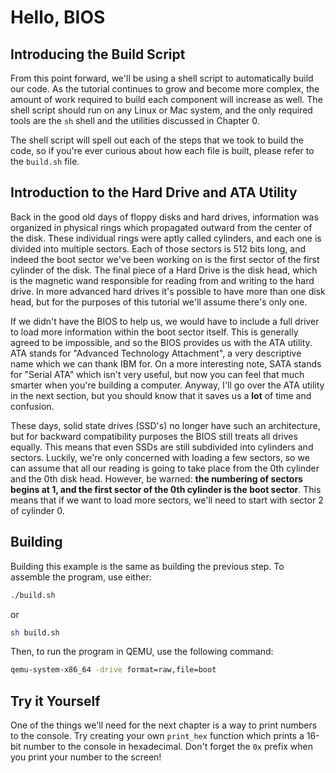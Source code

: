 # Hello, BIOS

## Introducing the Build Script

From this point forward, we'll be using a shell script to automatically
build our code. As the tutorial continues to grow and become more complex,
the amount of work required to build each component will increase as well.
The shell script should run on any Linux or Mac system, and the only required
tools are the `sh` shell and the utilities discussed in Chapter 0.

The shell script will spell out each of the steps that we took to build the
code, so if you're ever curious about how each file is built, please refer
to the `build.sh` file.

## Introduction to the Hard Drive and ATA Utility

Back in the good old days of floppy disks and hard drives, information was
organized in physical rings which propagated outward from the center of the
disk. These individual rings were aptly called cylinders, and each one is
divided into multiple sectors. Each of those sectors is 512 bits long, and
indeed the boot sector we've been working on is the first sector of the first
cylinder of the disk. The final piece of a Hard Drive is the disk head, which
is the magnetic wand responsible for reading from and writing to the hard
drive. In more advanced hard drives it's possible to have more than one disk
head, but for the purposes of this tutorial we'll assume there's only one.

If we didn't have the BIOS to help us, we would have to include a full driver
to load more information within the boot sector itself. This is generally
agreed to be impossible, and so the BIOS provides us with the ATA utility.
ATA stands for "Advanced Technology Attachment", a very descriptive name which
we can thank IBM for. On a more interesting note, SATA stands for "Serial ATA"
which isn't very useful, but now you can feel that much smarter when you're
building a computer. Anyway, I'll go over the ATA utility in the next section,
but you should know that it saves us a **lot** of time and confusion.

These days, solid state drives (SSD's) no longer have such an architecture,
but for backward compatibility purposes the BIOS still treats all drives equally.
This means that even SSDs are still subdivided into cylinders and sectors.
Luckily, we're only concerned with loading a few sectors, so we can assume
that all our reading is going to take place from the 0th cylinder and the 0th
disk head. However, be warned: **the numbering of sectors begins at 1, and the
first sector of the 0th cylinder is the boot sector**. This means that if we
want to load more sectors, we'll need to start with sector 2 of cylinder 0.

## Building

Building this example is the same as building the previous step. To
assemble the program, use either:

```sh
./build.sh
```

or

```sh
sh build.sh
```

Then, to run the program in QEMU, use the following command:

```sh
qemu-system-x86_64 -drive format=raw,file=boot
```

## Try it Yourself

One of the things we'll need for the next chapter is a way to print numbers
to the console. Try creating your own `print_hex` function which prints a
16-bit number to the console in hexadecimal. Don't forget the `0x` prefix 
when you print your number to the screen!